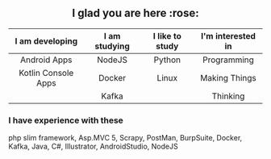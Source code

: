 <h2 align="center">I glad you are here :rose:</h2>

<table align="center" style="text-align: center">
  <thead>
  <tr>
  <th>I am developing</th>
  <th>I am studying</th>
  <th>I like to study</th>
  <th>I'm interested in</th>
  </tr>
 </thead>
  
  <tbody>
  <tr>
  <td align="center">Android Apps</td>
  <td align="center">NodeJS</td>
  <td align="center">Python</td>
  <td align="center">Programming</td>
  </tr>

  <tr>
  <td align="center">Kotlin Console Apps</td>
  <td align="center">Docker</td>
  <td align="center">Linux</td>
  <td align="center">Making Things</td>
  </tr>

  <tr>
  <td></td>
  <td align="center">Kafka</td>
  <td align="center"></td>
  <td align="center">Thinking</td>
  </tr>
  </tbody>
</table>

### I have experience with these
php slim framework, Asp.MVC 5, Scrapy, PostMan, BurpSuite, Docker, Kafka, Java, C#, Illustrator, AndroidStudio, NodeJS
